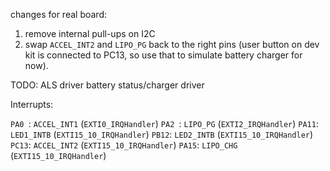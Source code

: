 

changes for real board:

1. remove internal pull-ups on I2C
2. swap `ACCEL_INT2` and `LIPO_PG` back to the right pins (user button on dev kit is connected to PC13, so use that to simulate battery charger for now). 


TODO:
ALS driver
battery status/charger driver


Interrupts:

`PA0 `: `ACCEL_INT1`		(`EXTI0_IRQHandler`)
`PA2 `: `LIPO_PG`			(`EXTI2_IRQHandler`)
`PA11`: `LED1_INTB`			(`EXTI15_10_IRQHandler`)
`PB12`: `LED2_INTB`			(`EXTI15_10_IRQHandler`)
`PC13`: `ACCEL_INT2`		(`EXTI15_10_IRQHandler`)
`PA15`: `LIPO_CHG`			(`EXTI15_10_IRQHandler`)